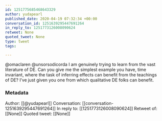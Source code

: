 ```yaml
---
id: 1251775685468643329
author: yudapearl
published_date: 2020-04-19 07:32:34 +00:00
conversation_id: 1251639295447691264
in_reply_to: 1251773126008090624
retweet: None
quoted_tweet: None
type: tweet
tags:

---
```


@omaclaren @unsorsodicorda I am genuinely trying to learn from the vast literature of DE. Can you give me the simplest example you have, time invariant, where the task of inferring effects can benefit from the teachings of DE? I've just given you one from which qualitative DE folks can benefit.

### Metadata

Author: [[@yudapearl]]
Conversation: [[conversation-1251639295447691264]]
In reply to: [[1251773126008090624]]
Retweet of: [[None]]
Quoted tweet: [[None]]
